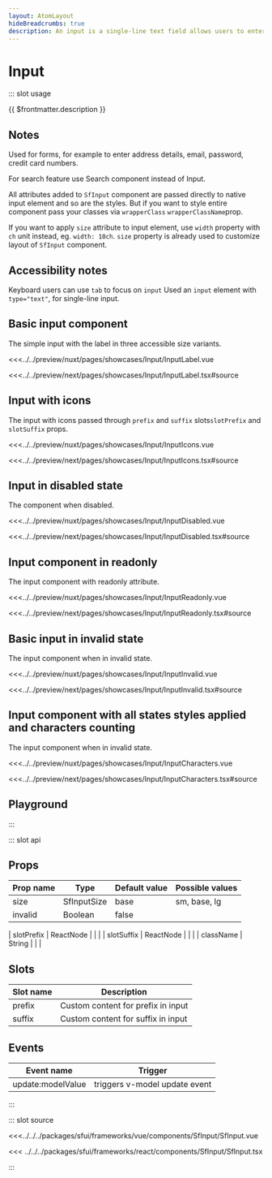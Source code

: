 ```yaml
---
layout: AtomLayout
hideBreadcrumbs: true
description: An input is a single-line text field allows users to enter any combination of letters, numbers, or symbols. Supports the use of prefix and suffix as text or icon.
---
```

# Input

::: slot usage

{{ $frontmatter.description }}


## Notes

Used for forms, for example to enter address details, email, password, credit card numbers.

For search feature use Search component instead of Input.

All attributes added to `SfInput` component are passed directly to native input element and so are the styles. But if you want to style entire component pass your classes via <!-- vue -->`wrapperClass`<!-- end vue --> <!-- react --> `wrapperClassName`<!-- end react -->prop. 

If you want to apply `size` attribute to input element, use `width` property with `ch` unit instead, eg. `width: 10ch`. `size` property is already used to customize layout of `SfInput` component.

## Accessibility notes

Keyboard users can use `tab` to focus on `input`
Used an `input` element with `type="text"`, for single-line input.


## Basic input component

The simple input with the label in three accessible size variants.

<Showcase showcase-name="Input/InputLabel" style="min-height:400px;">

<!-- vue -->
<<<../../preview/nuxt/pages/showcases/Input/InputLabel.vue
<!-- end vue -->
<!-- react -->
<<<../../preview/next/pages/showcases/Input/InputLabel.tsx#source
<!-- end react -->
</Showcase>

## Input with icons

The input with icons passed through <!-- vue --> `prefix` and `suffix` slots<!-- end vue --><!-- react -->`slotPrefix` and `slotSuffix` props<!-- end react -->. 

<Showcase showcase-name="Input/InputIcons">

<!-- vue -->
<<<../../preview/nuxt/pages/showcases/Input/InputIcons.vue
<!-- end vue -->
<!-- react -->
<<<../../preview/next/pages/showcases/Input/InputIcons.tsx#source
<!-- end react -->
</Showcase>

## Input in disabled state

The component when disabled. 

<Showcase showcase-name="Input/InputDisabled">

<!-- vue -->
<<<../../preview/nuxt/pages/showcases/Input/InputDisabled.vue
<!-- end vue -->
<!-- react -->
<<<../../preview/next/pages/showcases/Input/InputDisabled.tsx#source
<!-- end react -->
</Showcase>

## Input component in readonly

The input component with readonly attribute. 

<Showcase showcase-name="Input/InputReadonly">

<!-- vue -->
<<<../../preview/nuxt/pages/showcases/Input/InputReadonly.vue
<!-- end vue -->
<!-- react -->
<<<../../preview/next/pages/showcases/Input/InputReadonly.tsx#source
<!-- end react -->
</Showcase>

## Basic input in invalid state

The input component when in invalid state. 

<Showcase showcase-name="Input/InputInvalid">

<!-- vue -->
<<<../../preview/nuxt/pages/showcases/Input/InputInvalid.vue
<!-- end vue -->
<!-- react -->
<<<../../preview/next/pages/showcases/Input/InputInvalid.tsx#source
<!-- end react -->
</Showcase>

## Input component with all states styles applied and characters counting

The input component when in invalid state. 

<Showcase showcase-name="Input/InputCharacters">

<!-- vue -->
<<<../../preview/nuxt/pages/showcases/Input/InputCharacters.vue
<!-- end vue -->
<!-- react -->
<<<../../preview/next/pages/showcases/Input/InputCharacters.tsx#source
<!-- end react -->
</Showcase>

## Playground

<Generate style="height: 600px;"/>

:::

::: slot api

## Props

| Prop name    | Type            | Default value | Possible values                        |
| ------------ | --------        | ------------- | -------------------------------------- |
| size         | SfInputSize  | base          | sm, base, lg                           |
| invalid      | Boolean         | false         |                                        |
<!-- react -->
| slotPrefix   | ReactNode       |               |                                        |
| slotSuffix   | ReactNode       |               |                                        |
| className    | String          |               |                                        |
<!-- end react -->

<!-- vue -->
## Slots

| Slot name | Description                        |
| --------- | ---------------------------------- |
| prefix    | Custom content for prefix in input |
| suffix    | Custom content for suffix in input |
<!-- end vue -->

<!-- vue -->

## Events

| Event name        | Trigger                       |
| ----------------- | ----------------------------- |
| update:modelValue | triggers v-model update event |

<!-- end vue -->


:::

::: slot source
<SourceCode>

<!-- vue -->

<<<../../../packages/sfui/frameworks/vue/components/SfInput/SfInput.vue

<!-- end vue -->

<!-- react -->

<<< ../../../packages/sfui/frameworks/react/components/SfInput/SfInput.tsx

<!-- end react -->
</SourceCode>
:::
